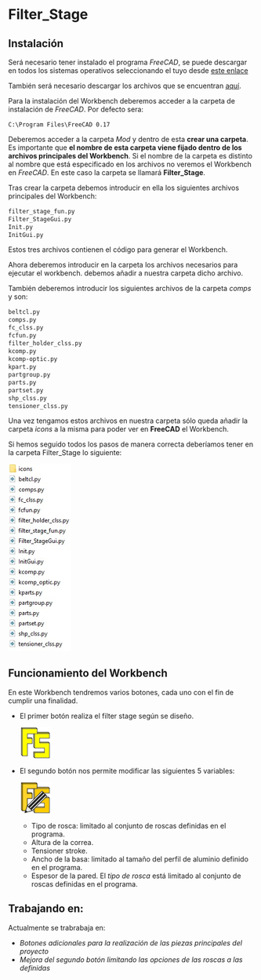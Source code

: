 # Filter_Stage
## Instalación
Será necesario tener instalado el programa *FreeCAD*, se puede descargar en todos los sistemas operativos seleccionando el tuyo desde [este enlace][dir]

[dir]: https://www.freecadweb.org/downloads.php


También será necesario descargar los archivos que se encuentran [aquí][dir2].

[dir2]: https://github.com/davidmubernal/Filter_Stage/tree/master/src

Para la instalación del Workbench deberemos acceder a la carpeta de instalación de *FreeCAD*. Por defecto sera:

	C:\Program Files\FreeCAD 0.17


Deberemos acceder a la carpeta *Mod* y dentro de esta **crear una carpeta**. 
Es importante que **el nombre de esta carpeta viene fijado dentro de los archivos principales del Workbench**.
Si el nombre de la carpeta es distinto al nombre que está especificado en los archivos no veremos el Workbench en *FreeCAD*.
En este caso la carpeta se llamará **Filter_Stage**.

Tras crear la carpeta debemos introducir en ella los siguientes archivos principales del Workbench:

	filter_stage_fun.py
	Filter_StageGui.py
	Init.py
	InitGui.py

Estos tres archivos contienen el código para generar el Workbench.

Ahora deberemos introducir en la carpeta los archivos necesarios para ejecutar el workbench.
debemos añadir a nuestra carpeta dicho archivo.

También deberemos introducir los siguientes archivos de la carpeta *comps* y son:

	beltcl.py
	comps.py
	fc_clss.py
	fcfun.py
  	filter_holder_clss.py
	kcomp.py
	kcomp-optic.py
	kpart.py
	partgroup.py
	parts.py
	partset.py
	shp_clss.py
	tensioner_clss.py

Una vez tengamos estos archivos en nuestra carpeta sólo queda añadir la carpeta *icons* a la misma para poder ver en **FreeCAD** el Workbench.

Si hemos seguido todos los pasos de manera correcta deberíamos tener en la carpeta Filter_Stage lo siguiente:

![imagen](img/carpeta.jpg)

## Funcionamiento del Workbench
En este Workbench tendremos varios botones, cada uno con el fin de cumplir una finalidad.
- El primer botón realiza el filter stage según se diseño.

  ![imagen](img/Filter_Stage_cmd.png)

- El segundo botón nos permite modificar las siguientes 5 variables:

  ![imagen](img/Filter_Stage_Mod_cmd.png)

  - Tipo de rosca: limitado al conjunto de roscas definidas en el programa.
  - Altura de la correa.
  - Tensioner stroke.
  - Ancho de la basa: limitado al tamaño del perfil de aluminio definido en el programa.
  - Espesor de la pared.
El *tipo de rosca* está limitado al conjunto de roscas definidas en el programa.

## Trabajando en:
Actualmente se trabrabaja en:
- *Botones adicionales para la realización de las piezas principales del proyecto*
- *Mejora del segundo botón limitando las opciones de las roscas a las definidas*
